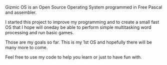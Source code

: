 Gizmic OS is an Open Source Operating System programmed in Free Pascal and assembler.

I started this project to improve my programming and to create a small fast OS that I hope will oneday be able to perform simple multitasking word processing and run basic games.

Those are my goals so far. This is my 1st OS and hopefully there will be many more to come.

Feel free to use my code to help you learn or just to have fun with.